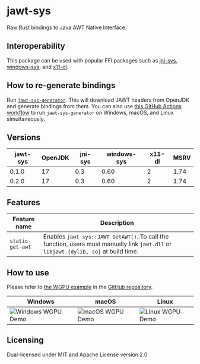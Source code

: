 # jawt-sys

Raw Rust bindings to Java AWT Native Interface.

## Interoperability

This package can be used with popular FFI packages such as [jni-sys](https://crates.io/crates/jni-sys), [windows-sys](https://crates.io/crates/windows-sys), and [x11-dl](https://crates.io/crates/x11-dl).

## How to re-generate bindings

Run [`jawt-sys-generator`](https://github.com/gobley/jawt/tree/main/jawt-sys-generator). This will download JAWT headers from OpenJDK and generate bindings from them. You can also use [this GitHub Actions workflow](https://github.com/gobley/jawt/actions/workflows/generate.yml) to run `jawt-sys-generator` on Windows, macOS, and Linux simultaneously.

## Versions

| jawt-sys | OpenJDK | jni-sys | windows-sys | x11-dl | MSRV |
| -------- | ------- | ------- | ----------- | ------ | ---- |
| 0.1.0    | 17      | 0.3     | 0.60        | 2      | 1.74 |
| 0.2.0    | 17      | 0.3     | 0.60        | 2      | 1.74 |

## Features

| Feature name     | Description                                                                                                                          |
| ---------------- | ------------------------------------------------------------------------------------------------------------------------------------ |
| `static-get-awt` | Enables `jawt_sys::JAWT_GetAWT()`. To call the function, users must manually link `jawt.dll` or `libjawt.{dylib, so}` at build time. |

## How to use

Please refer to [the WGPU example](https://github.com/gobley/jawt/tree/main/jawt-tests) in the [GitHub repository](https://github.com/gobley/jawt).

| Windows              | macOS              | Linux              |
| -------------------- | ------------------ | ------------------ |
| ![Windows WGPU Demo] | ![macOS WGPU Demo] | ![Linux WGPU Demo] |

[Windows WGPU Demo]: https://raw.githubusercontent.com/gobley/jawt/refs/tags/jawt-sys-v0.2.0/images/windows.png
[macOS WGPU Demo]: https://raw.githubusercontent.com/gobley/jawt/refs/tags/jawt-sys-v0.2.0/images/macos.png
[Linux WGPU Demo]: https://raw.githubusercontent.com/gobley/jawt/refs/tags/jawt-sys-v0.2.0/images/linux.png

## Licensing

Dual-licensed under MIT and Apache License version 2.0.
